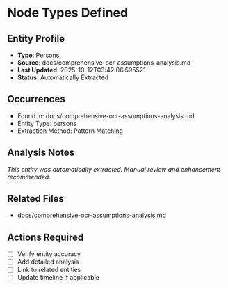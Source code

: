 # Node Types Defined

## Entity Profile
- **Type**: Persons
- **Source**: docs/comprehensive-ocr-assumptions-analysis.md
- **Last Updated**: 2025-10-12T03:42:06.595521
- **Status**: Automatically Extracted

## Occurrences
- Found in: docs/comprehensive-ocr-assumptions-analysis.md
- Entity Type: persons
- Extraction Method: Pattern Matching

## Analysis Notes
*This entity was automatically extracted. Manual review and enhancement recommended.*

## Related Files
- docs/comprehensive-ocr-assumptions-analysis.md

## Actions Required
- [ ] Verify entity accuracy
- [ ] Add detailed analysis
- [ ] Link to related entities
- [ ] Update timeline if applicable
